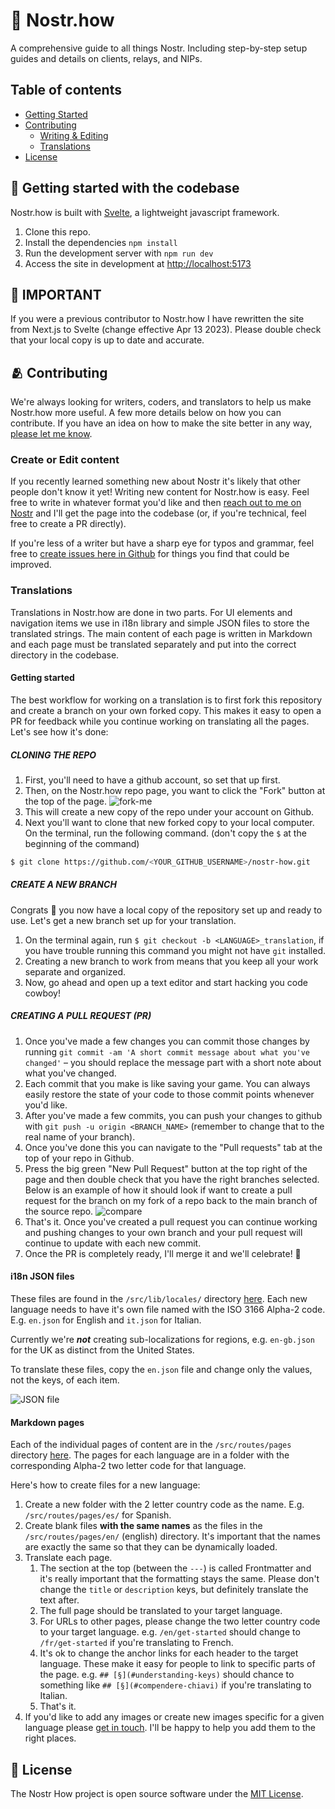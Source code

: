 # 💜 Nostr.how

A comprehensive guide to all things Nostr. Including step-by-step setup guides and details on clients, relays, and NIPs.

## Table of contents

-   [Getting Started](#🐣-getting-started-with-the-codebase)
-   [Contributing](#🫂-contributing)
    -   [Writing & Editing](#create-or-edit-content)
    -   [Translations](#translations)
-   [License](#📜-license)

## 🐣 Getting started with the codebase

Nostr.how is built with [Svelte](https://svelte.dev/), a lightweight javascript framework.

1. Clone this repo.
1. Install the dependencies `npm install`
1. Run the development server with `npm run dev`
1. Access the site in development at [http://localhost:5173](http://localhost:5173)

## 🚨 IMPORTANT

If you were a previous contributor to Nostr.how I have rewritten the site from Next.js to Svelte (change effective Apr 13 2023). Please double check that your local copy is up to date and accurate.

## 🫂 Contributing

We're always looking for writers, coders, and translators to help us make Nostr.how more useful. A few more details below on how you can contribute. If you have an idea on how to make the site better in any way, [please let me know](https://snort.social/p/npub1zuuajd7u3sx8xu92yav9jwxpr839cs0kc3q6t56vd5u9q033xmhsk6c2uc).

### Create or Edit content

If you recently learned something new about Nostr it's likely that other people don't know it yet! Writing new content for Nostr.how is easy. Feel free to write in whatever format you'd like and then [reach out to me on Nostr](https://snort.social/p/npub1zuuajd7u3sx8xu92yav9jwxpr839cs0kc3q6t56vd5u9q033xmhsk6c2uc) and I'll get the page into the codebase (or, if you're technical, feel free to create a PR directly).

If you're less of a writer but have a sharp eye for typos and grammar, feel free to [create issues here in Github](https://github.com/erskingardner/nostr-how/issues) for things you find that could be improved.

### Translations

Translations in Nostr.how are done in two parts. For UI elements and navigation items we use in i18n library and simple JSON files to store the translated strings. The main content of each page is written in Markdown and each page must be translated separately and put into the correct directory in the codebase.

#### Getting started

The best workflow for working on a translation is to first fork this repository and create a branch on your own forked copy. This makes it easy to open a PR for feedback while you continue working on translating all the pages. Let's see how it's done:

##### CLONING THE REPO

1. First, you'll need to have a github account, so set that up first.
1. Then, on the Nostr.how repo page, you want to click the "Fork" button at the top of the page. ![fork-me](https://github-production-user-asset-6210df.s3.amazonaws.com/202880/257783964-487d525c-beec-46ae-b48f-0458cf3656b2.png)
1. This will create a new copy of the repo under your account on Github.
1. Next you'll want to clone that new forked copy to your local computer. On the terminal, run the following command. (don't copy the `$` at the beginning of the command)

```sh
$ git clone https://github.com/<YOUR_GITHUB_USERNAME>/nostr-how.git
```

##### CREATE A NEW BRANCH

Congrats 🎉 you now have a local copy of the repository set up and ready to use. Let's get a new branch set up for your translation.

1. On the terminal again, run `$ git checkout -b <LANGUAGE>_translation`, if you have trouble running this command you might not have `git` installed.
1. Creating a new branch to work from means that you keep all your work separate and organized.
1. Now, go ahead and open up a text editor and start hacking you code cowboy!

##### CREATING A PULL REQUEST (PR)

1. Once you've made a few changes you can commit those changes by running `git commit -am 'A short commit message about what you've changed'` – you should replace the message part with a short note about what you've changed.
1. Each commit that you make is like saving your game. You can always easily restore the state of your code to those commit points whenever you'd like.
1. After you've made a few commits, you can push your changes to github with `git push -u origin <BRANCH_NAME>` (remember to change that to the real name of your branch).
1. Once you've done this you can navigate to the "Pull requests" tab at the top of your repo in Github.
1. Press the big green "New Pull Request" button at the top right of the page and then double check that you have the right branches selected. Below is an example of how it should look if want to create a pull request for the branch on my fork of a repo back to the main branch of the source repo.
   ![compare](https://cdn.nostr.build/p/3vyX.png)
1. That's it. Once you've created a pull request you can continue working and pushing changes to your own branch and your pull request will continue to update with each new commit.
1. Once the PR is completely ready, I'll merge it and we'll celebrate! 🎉

#### i18n JSON files

These files are found in the `/src/lib/locales/` directory [here](https://github.com/erskingardner/nostr-how/tree/main/src/lib/locales). Each new language needs to have it's own file named with the ISO 3166 Alpha-2 code. E.g. `en.json` for English and `it.json` for Italian.

Currently we're **_not_** creating sub-localizations for regions, e.g. `en-gb.json` for the UK as distinct from the United States.

To translate these files, copy the `en.json` file and change only the values, not the keys, of each item.

![JSON file](https://user-images.githubusercontent.com/202880/231967087-5f66846b-f76b-42d2-b0f5-37a2dd8778a2.png)

#### Markdown pages

Each of the individual pages of content are in the `/src/routes/pages` directory [here](https://github.com/erskingardner/nostr-how/tree/main/src/routes/pages). The pages for each language are in a folder with the corresponding Alpha-2 two letter code for that language.

Here's how to create files for a new language:

1. Create a new folder with the 2 letter country code as the name. E.g. `/src/routes/pages/es/` for Spanish.
1. Create blank files **with the same names** as the files in the `/src/routes/pages/en/` (english) directory. It's important that the names are exactly the same so that they can be dynamically loaded.
1. Translate each page.
    1. The section at the top (between the `---`) is called Frontmatter and it's really important that the formatting stays the same. Please don't change the `title` or `description` keys, but definitely translate the text after.
    1. The full page should be translated to your target language.
    1. For URLs to other pages, please change the two letter country code to your target language. e.g. `/en/get-started` should change to `/fr/get-started` if you're translating to French.
    1. It's ok to change the anchor links for each header to the target language. These make it easy for people to link to specific parts of the page. e.g. `## [§](#understanding-keys)` should chance to something like `## [§](#compendere-chiavi)` if you're translating to Italian.
    1. That's it.
1. If you'd like to add any images or create new images specific for a given language please [get in touch](https://snort.social/p/npub1zuuajd7u3sx8xu92yav9jwxpr839cs0kc3q6t56vd5u9q033xmhsk6c2uc). I'll be happy to help you add them to the right places.

## 📜 License

The Nostr How project is open source software under the [MIT License](https://opensource.org/licenses/MIT).
